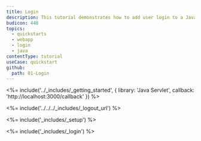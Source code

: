 ```yaml
---
title: Login
description: This tutorial demonstrates how to add user login to a Java Servlet application.
budicon: 448
topics:
  - quickstarts
  - webapp
  - login
  - java
contentType: tutorial
useCase: quickstart
github:
  path: 01-Login
---
```

<%= include('../_includes/_getting_started', { library: 'Java Servlet', callback: 'http://localhost:3000/callback' }) %>

<%= include('../../../_includes/_logout_url') %>

<%= include('_includes/_setup') %>

<%= include('_includes/_login') %>
